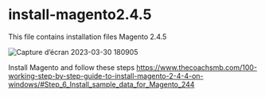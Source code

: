 # install-magento2.4.5

This file contains installation files Magento 2.4.5


![Capture d’écran 2023-03-30 180905](https://user-images.githubusercontent.com/64089992/228912712-39916aae-4a5e-453b-a63a-12835e903616.png)

Install Magento and follow these steps https://www.thecoachsmb.com/100-working-step-by-step-guide-to-install-magento-2-4-4-on-windows/#Step_6_Install_sample_data_for_Magento_244
